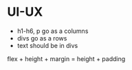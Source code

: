 # UI-UX
* h1-h6, p go as a columns
* divs go as a rows
* text should be in divs

flex + height + margin = height + padding
